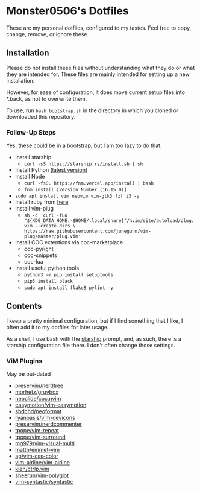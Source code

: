 # Monster0506's Dotfiles

These are my personal dotfiles, configured to my tastes.
Feel free to copy, change, remove, or ignore these. 

## Installation

Please do not install these files without understanding what they do or 
what they are intended for. These files are mainly intended for setting up
a new installation. 

However, for ease of configuration, it does move current setup
files into \*.back, as not to overwrite them. 

To use, run `bash bootstrap.sh` in the directory in which you cloned 
or downloaded this repository.


### Follow-Up Steps
Yes, these could be in a bootstrap, but I am too lazy to do that.

- Install starship
    - `curl -sS https://starship.rs/install.sh | sh` 
- Install Python [(latest version)](https://www.python.org/ftp/python/3.10.4/Python-3.10.4.tgz)
- Install Node
    - `curl -fsSL https://fnm.vercel.app/install | bash`
    - `fnm install [Version Number (16.15.0)]`
 - `sudo apt install vim neovim vim-gtk3 fzf i3 -y`
 - Install ruby from [here](https://cache.ruby-lang.org/pub/ruby/3.1/ruby-3.1.2.tar.gz)
 - Install vim-plug
     - `sh -c 'curl -fLo "${XDG_DATA_HOME:-$HOME/.local/share}"/nvim/site/autoload/plug.vim --create-dirs \
       https://raw.githubusercontent.com/junegunn/vim-plug/master/plug.vim'` 
 - Install COC extentions via coc-marketplace
     - coc-pyright
     - coc-snippets
     - coc-lua
 - Install useful python tools
     - `python3 -m pip install setuptools`
     - `pip3 install black`
     - `sudo apt install flake8 pylint -y`

## Contents

I keep a pretty minimal configuration, but if I find something that I like, I
often add it to my dotfiles for later usage.

As a shell, I use bash with the [starship](https://starship.rs) prompt, and,
as such, there is a starship configuration file there. I don't often change those settings.


### ViM Plugins

May be out-dated

 - [preservim/nerdtree](https://preservim/nerdtree)
 - [morhetz/gruvbox](https://github.com/morhetz/gruvbox)
 - [neoclide/coc.nvim](https://github.com/neoclide/coc.nvim)
 - [easymotion/vim-easymotion](https://github.com/easymotion/vim-easymotion)
 - [sbdchd/neoformat](https://github.com/sbdchd/neoformat)
 - [ryanoasis/vim-devicons](https://github.com/ryanoasis/vim-devicons)
 - [preservim/nerdcommenter](https://github.com/preservim/nerdcommenter)
 - [tpope/vim-repeat](https://github.com/tpope/vim-repeat)
 - [tpope/vim-surround](https://github.com/tpope/vim-surround)
 - [mg979/vim-visual-multi](https://github.com/mg979/vim-visual-multi)
 - [mattn/emmet-vim](https://github.com/mattn/emmet-vim)
 - [ap/vim-css-color](https://github.com/ap/vim-css-color)
 - [vim-airline/vim-airline](https://github.com/vim-airline/vim-airline)
 - [kien/ctrlp.vim](https://github.com/kien/ctrlp.vim)
 - [sheerun/vim-polyglot](https://github.com/sheerun/vim-polyglot)
 - [vim-syntastic/syntastic](https://github.com/vim-syntastic/syntastic)
